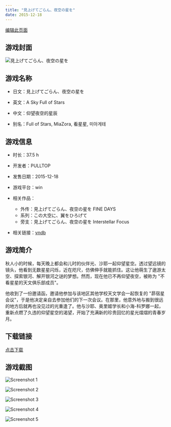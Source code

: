 ```yaml
---
title: "見上げてごらん、夜空の星を"
date: 2015-12-18
---
```

[编辑此页面](https://github.com/ACG-3/ADV3-source/blob/main/source/_posts/%E8%A6%8B%E4%B8%8A%E3%81%92%E3%81%A6%E3%81%94%E3%82%89%E3%82%93%E3%80%81%E5%A4%9C%E7%A9%BA%E3%81%AE%E6%98%9F%E3%82%92.md)

## 游戏封面

![見上げてごらん、夜空の星を](https%3A//pan.timero.xyz/onedrive/img_lib_001/%E8%A6%8B%E4%B8%8A%E3%81%92%E3%81%A6%E3%81%94%E3%82%89%E3%82%93%E3%80%81%E5%A4%9C%E7%A9%BA%E3%81%AE%E6%98%9F%E3%82%92_cover.avif)


## 游戏名称

- 日文：見上げてごらん、夜空の星を
- 英文：A Sky Full of Stars
- 中文：仰望夜空的星辰

- 别名：Full of Stars, MiaZora, 看星星, 미아게테


## 游戏信息

- 时长：37.5 h
- 开发者：PULLTOP
- 发售日期：2015-12-18
- 游戏平台：win
- 相关作品：
   - 外传：見上げてごらん、夜空の星を FINE DAYS
   - 系列：この大空に、翼をひろげて
   - 旁支：見上げてごらん、夜空の星を Interstellar Focus

- 相关链接：[vndb](https://vndb.org/v16560)


## 游戏简介

秋人小的时候，每天晚上都会和儿时的伙伴光、沙耶一起仰望星空。透过望远镜的镜头，他看到无数星星闪烁，近在咫尺，仿佛伸手就能抓住。这让他萌生了遨游太空、探索银河、解开银河之谜的梦想。然而，现在他已不再仰望夜空，被称为 "不看星星的天文俱乐部成员"。

他收到了一份邀请函，邀请他参加与该地区其他学校天文学会一起恢复的 "昴宿星会议"，于是他决定亲自去参加他们的下一次会议。在那里，他意外地与搬到很远的地方后就再也没见过的光重逢了。他与沙耶、奥里姬学长和小海-科罗娜一起，重新点燃了久违的仰望星空的渴望，开始了充满新的珍贵回忆的星光熠熠的青春岁月。




## 下载链接

[点击下载](https://pan.timero.xyz/onedrive/adv_lib_001/%E8%A6%8B%E4%B8%8A%E3%81%92%E3%81%A6%E3%81%94%E3%82%89%E3%82%93%E3%80%81%E5%A4%9C%E7%A9%BA%E3%81%AE%E6%98%9F%E3%82%92)


## 游戏截图


![Screenshot 1](https%3A//pan.timero.xyz/onedrive/img_lib_001/%E8%A6%8B%E4%B8%8A%E3%81%92%E3%81%A6%E3%81%94%E3%82%89%E3%82%93%E3%80%81%E5%A4%9C%E7%A9%BA%E3%81%AE%E6%98%9F%E3%82%92_Screenshot_1.avif)

![Screenshot 2](https%3A//pan.timero.xyz/onedrive/img_lib_001/%E8%A6%8B%E4%B8%8A%E3%81%92%E3%81%A6%E3%81%94%E3%82%89%E3%82%93%E3%80%81%E5%A4%9C%E7%A9%BA%E3%81%AE%E6%98%9F%E3%82%92_Screenshot_2.avif)

![Screenshot 3](https%3A//pan.timero.xyz/onedrive/img_lib_001/%E8%A6%8B%E4%B8%8A%E3%81%92%E3%81%A6%E3%81%94%E3%82%89%E3%82%93%E3%80%81%E5%A4%9C%E7%A9%BA%E3%81%AE%E6%98%9F%E3%82%92_Screenshot_3.avif)

![Screenshot 4](https%3A//pan.timero.xyz/onedrive/img_lib_001/%E8%A6%8B%E4%B8%8A%E3%81%92%E3%81%A6%E3%81%94%E3%82%89%E3%82%93%E3%80%81%E5%A4%9C%E7%A9%BA%E3%81%AE%E6%98%9F%E3%82%92_Screenshot_4.avif)

![Screenshot 5](https%3A//pan.timero.xyz/onedrive/img_lib_001/%E8%A6%8B%E4%B8%8A%E3%81%92%E3%81%A6%E3%81%94%E3%82%89%E3%82%93%E3%80%81%E5%A4%9C%E7%A9%BA%E3%81%AE%E6%98%9F%E3%82%92_Screenshot_5.avif)

